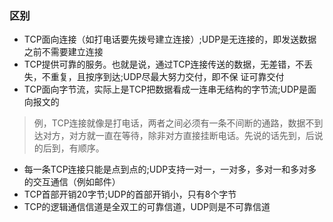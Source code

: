 ### 区别

- TCP面向连接（如打电话要先拨号建立连接）;UDP是无连接的，即发送数据之前不需要建立连接
- TCP提供可靠的服务。也就是说，通过TCP连接传送的数据，无差错，不丢失，不重复，且按序到达;UDP尽最大努力交付，即不保   证可靠交付
- TCP面向字节流，实际上是TCP把数据看成一连串无结构的字节流;UDP是面向报文的

> 例，TCP连接就像是打电话，两者之间必须有一条不间断的通路，数据不到达对方，对方就一直在等待，除非对方直接挂断电话。先说的话先到，后说的后到，有顺序。

- 每一条TCP连接只能是点到点的;UDP支持一对一，一对多，多对一和多对多的交互通信（例如邮件）
- TCP首部开销20字节;UDP的首部开销小，只有8个字节
- TCP的逻辑通信信道是全双工的可靠信道，UDP则是不可靠信道

